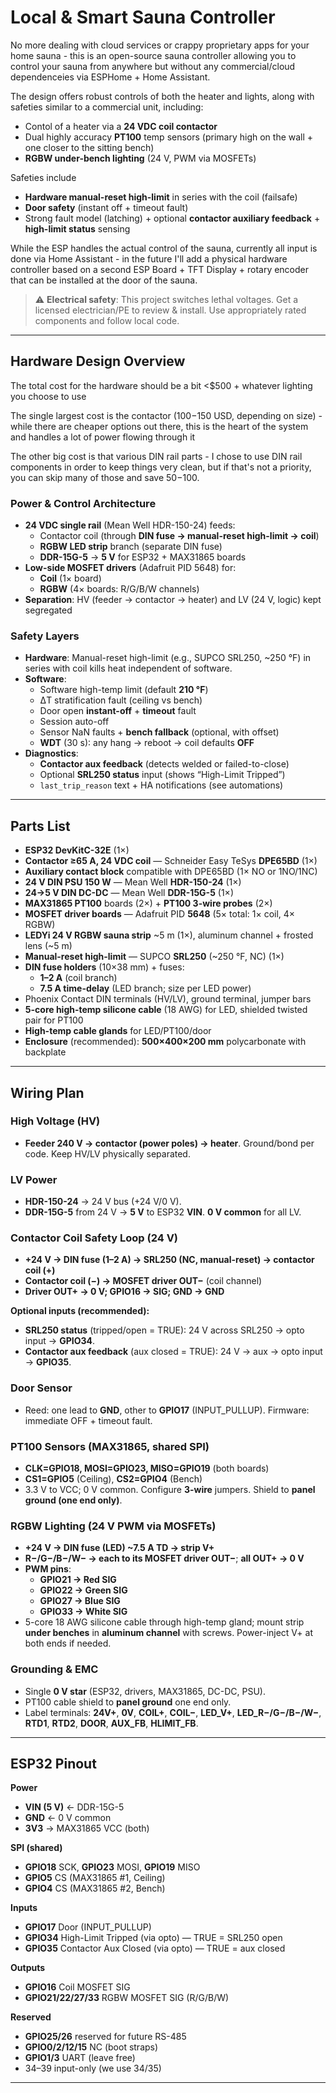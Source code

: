 # Local & Smart Sauna Controller
No more dealing with cloud services or crappy proprietary apps for your home sauna - this is an open-source sauna controller allowing you to control your sauna from anywhere but without any commercial/cloud dependenceies via ESPHome + Home Assistant.

The design offers robust controls of both the heater and lights, along with safeties similar to a commercial unit, including: 
- Contol of a heater via a **24 VDC coil contactor**
- Dual highly accuracy **PT100** temp sensors (primary high on the wall + one closer to the sitting bench)
- **RGBW under-bench lighting** (24 V, PWM via MOSFETs)

Safeties include
- **Hardware manual-reset high-limit** in series with the coil (failsafe)
- **Door safety** (instant off + timeout fault)
- Strong fault model (latching) + optional **contactor auxiliary feedback** + **high-limit status** sensing

While the ESP handles the actual control of the sauna, currently all input is done via Home Assistant - in the future I'll add a physical hardware controller based on a second ESP Board + TFT Display + rotary encoder that can be installed at the door of the sauna.

> ⚠️ **Electrical safety**: This project switches lethal voltages. Get a licensed electrician/PE to review & install. Use appropriately rated components and follow local code.

---

## Hardware Design Overview
The total cost for the hardware should be a bit <$500 + whatever lighting you choose to use

The single largest cost is the contactor ($100-$150 USD, depending on size) - while there are cheaper options out there, this is the heart of the system and handles a lot of power flowing through it

The other big cost is that various DIN rail parts - I chose to use DIN rail components in order to keep things very clean, but if that's not a priority, you can skip many of those and save $50-$100.

### Power & Control Architecture
- **24 VDC single rail** (Mean Well HDR-150-24) feeds:
  - Contactor coil (through **DIN fuse → manual-reset high-limit → coil**)
  - **RGBW LED strip** branch (separate DIN fuse)
  - **DDR-15G-5** → **5 V** for ESP32 + MAX31865 boards
- **Low-side MOSFET drivers** (Adafruit PID 5648) for:
  - **Coil** (1× board)
  - **RGBW** (4× boards: R/G/B/W channels)
- **Separation**: HV (feeder → contactor → heater) and LV (24 V, logic) kept segregated

### Safety Layers
- **Hardware**: Manual-reset high-limit (e.g., SUPCO SRL250, ~250 °F) in series with coil kills heat independent of software.
- **Software**:
  - Software high-temp limit (default **210 °F**)
  - ΔT stratification fault (ceiling vs bench)
  - Door open **instant-off** + **timeout** fault
  - Session auto-off
  - Sensor NaN faults + **bench fallback** (optional, with offset)
  - **WDT** (30 s): any hang → reboot → coil defaults **OFF**
- **Diagnostics**:
  - **Contactor aux feedback** (detects welded or failed-to-close)
  - Optional **SRL250 status** input (shows “High-Limit Tripped”)
  - `last_trip_reason` text + HA notifications (see automations)

---

## Parts List

- **ESP32 DevKitC-32E** (1×)
- **Contactor ≥65 A, 24 VDC coil** — Schneider Easy TeSys **DPE65BD** (1×)
- **Auxiliary contact block** compatible with DPE65BD (1× NO or 1NO/1NC)
- **24 V DIN PSU 150 W** — Mean Well **HDR-150-24** (1×)
- **24→5 V DIN DC-DC** — Mean Well **DDR-15G-5** (1×)
- **MAX31865 PT100** boards (2×) + **PT100 3-wire probes** (2×)
- **MOSFET driver boards** — Adafruit PID **5648** (5× total: 1× coil, 4× RGBW)
- **LEDYi 24 V RGBW sauna strip** ~5 m (1×), aluminum channel + frosted lens (~5 m)
- **Manual-reset high-limit** — SUPCO **SRL250** (~250 °F, NC) (1×)
- **DIN fuse holders** (10×38 mm) + fuses:
  - **1–2 A** (coil branch)
  - **7.5 A time-delay** (LED branch; size per LED power)
- Phoenix Contact DIN terminals (HV/LV), ground terminal, jumper bars
- **5-core high-temp silicone cable** (18 AWG) for LED, shielded twisted pair for PT100
- **High-temp cable glands** for LED/PT100/door
- **Enclosure** (recommended): **500×400×200 mm** polycarbonate with backplate

---

## Wiring Plan

### High Voltage (HV)
- **Feeder 240 V → contactor (power poles) → heater**. Ground/bond per code. Keep HV/LV physically separated.

### LV Power
- **HDR-150-24** → 24 V bus (+24 V/0 V).
- **DDR-15G-5** from 24 V → **5 V** to ESP32 **VIN**. **0 V common** for all LV.

### Contactor Coil Safety Loop (24 V)
- **+24 V → DIN fuse (1–2 A) → SRL250 (NC, manual-reset) → contactor coil (+)**  
- **Contactor coil (−) → MOSFET driver OUT−** (coil channel)  
- **Driver OUT+ → 0 V; GPIO16 → SIG; GND → GND**

**Optional inputs (recommended):**
- **SRL250 status** (tripped/open = TRUE): 24 V across SRL250 → opto input → **GPIO34**.
- **Contactor aux feedback** (aux closed = TRUE): 24 V → aux → opto input → **GPIO35**.

### Door Sensor
- Reed: one lead to **GND**, other to **GPIO17** (INPUT_PULLUP). Firmware: immediate OFF + timeout fault.

### PT100 Sensors (MAX31865, shared SPI)
- **CLK=GPIO18, MOSI=GPIO23, MISO=GPIO19** (both boards)
- **CS1=GPIO5** (Ceiling), **CS2=GPIO4** (Bench)
- 3.3 V to VCC; 0 V common. Configure **3-wire** jumpers. Shield to **panel ground (one end only)**.

### RGBW Lighting (24 V PWM via MOSFETs)
- **+24 V → DIN fuse (LED) ~7.5 A TD → strip V+**
- **R−/G−/B−/W− → each to its MOSFET driver OUT−**; **all OUT+ → 0 V**
- **PWM pins**:  
  - **GPIO21 → Red SIG**  
  - **GPIO22 → Green SIG**  
  - **GPIO27 → Blue SIG**  
  - **GPIO33 → White SIG**
- 5-core 18 AWG silicone cable through high-temp gland; mount strip **under benches** in **aluminum channel** with screws. Power-inject V+ at both ends if needed.

### Grounding & EMC
- Single **0 V star** (ESP32, drivers, MAX31865, DC-DC, PSU).
- PT100 cable shield to **panel ground** one end only.
- Label terminals: **24V+**, **0V**, **COIL+**, **COIL−**, **LED_V+**, **LED_R−/G−/B−/W−**, **RTD1**, **RTD2**, **DOOR**, **AUX_FB**, **HLIMIT_FB**.

---

## ESP32 Pinout

**Power**
- **VIN (5 V)** ← DDR-15G-5
- **GND** ← 0 V common
- **3V3** → MAX31865 VCC (both)

**SPI (shared)**
- **GPIO18** SCK, **GPIO23** MOSI, **GPIO19** MISO  
- **GPIO5** CS (MAX31865 #1, Ceiling)  
- **GPIO4** CS (MAX31865 #2, Bench)

**Inputs**
- **GPIO17** Door (INPUT_PULLUP)
- **GPIO34** High-Limit Tripped (via opto) — TRUE = SRL250 open  
- **GPIO35** Contactor Aux Closed (via opto) — TRUE = aux closed

**Outputs**
- **GPIO16** Coil MOSFET SIG
- **GPIO21/22/27/33** RGBW MOSFET SIG (R/G/B/W)

**Reserved**
- **GPIO25/26** reserved for future RS-485
- **GPIO0/2/12/15** NC (boot straps)
- **GPIO1/3** UART (leave free)
- 34–39 input-only (we use 34/35)

---
